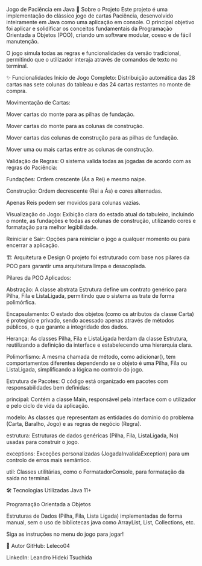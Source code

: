 Jogo de Paciência em Java
📖 Sobre o Projeto
Este projeto é uma implementação do clássico jogo de cartas Paciência, desenvolvido inteiramente em Java como uma aplicação em console. O principal objetivo foi aplicar e solidificar os conceitos fundamentais da Programação Orientada a Objetos (POO), criando um software modular, coeso e de fácil manutenção.

O jogo simula todas as regras e funcionalidades da versão tradicional, permitindo que o utilizador interaja através de comandos de texto no terminal.

✨ Funcionalidades
Início de Jogo Completo: Distribuição automática das 28 cartas nas sete colunas do tableau e das 24 cartas restantes no monte de compra.

Movimentação de Cartas:

Mover cartas do monte para as pilhas de fundação.

Mover cartas do monte para as colunas de construção.

Mover cartas das colunas de construção para as pilhas de fundação.

Mover uma ou mais cartas entre as colunas de construção.

Validação de Regras: O sistema valida todas as jogadas de acordo com as regras do Paciência:

Fundações: Ordem crescente (Ás a Rei) e mesmo naipe.

Construção: Ordem decrescente (Rei a Ás) e cores alternadas.

Apenas Reis podem ser movidos para colunas vazias.

Visualização do Jogo: Exibição clara do estado atual do tabuleiro, incluindo o monte, as fundações e todas as colunas de construção, utilizando cores e formatação para melhor legibilidade.

Reiniciar e Sair: Opções para reiniciar o jogo a qualquer momento ou para encerrar a aplicação.

🏗️ Arquitetura e Design
O projeto foi estruturado com base nos pilares da POO para garantir uma arquitetura limpa e desacoplada.

Pilares da POO Aplicados:

Abstração: A classe abstrata Estrutura define um contrato genérico para Pilha, Fila e ListaLigada, permitindo que o sistema as trate de forma polimórfica.

Encapsulamento: O estado dos objetos (como os atributos da classe Carta) é protegido e privado, sendo acessado apenas através de métodos públicos, o que garante a integridade dos dados.

Herança: As classes Pilha, Fila e ListaLigada herdam da classe Estrutura, reutilizando a definição da interface e estabelecendo uma hierarquia clara.

Polimorfismo: A mesma chamada de método, como adicionar(), tem comportamentos diferentes dependendo se o objeto é uma Pilha, Fila ou ListaLigada, simplificando a lógica no controlo do jogo.

Estrutura de Pacotes: O código está organizado em pacotes com responsabilidades bem definidas:

principal: Contém a classe Main, responsável pela interface com o utilizador e pelo ciclo de vida da aplicação.

modelo: As classes que representam as entidades do domínio do problema (Carta, Baralho, Jogo) e as regras de negócio (Regra).

estrutura: Estruturas de dados genéricas (Pilha, Fila, ListaLigada, No) usadas para construir o jogo.

exceptions: Exceções personalizadas (JogadaInvalidaException) para um controlo de erros mais semântico.

util: Classes utilitárias, como o FormatadorConsole, para formatação da saída no terminal.

🛠️ Tecnologias Utilizadas
Java 11+

Programação Orientada a Objetos

Estruturas de Dados (Pilha, Fila, Lista Ligada) implementadas de forma manual, sem o uso de bibliotecas java como ArrayList, List, Collections, etc.

Siga as instruções no menu do jogo para jogar!

👤 Autor
GitHub: Leleco04

LinkedIn: Leandro Hideki Tsuchida
